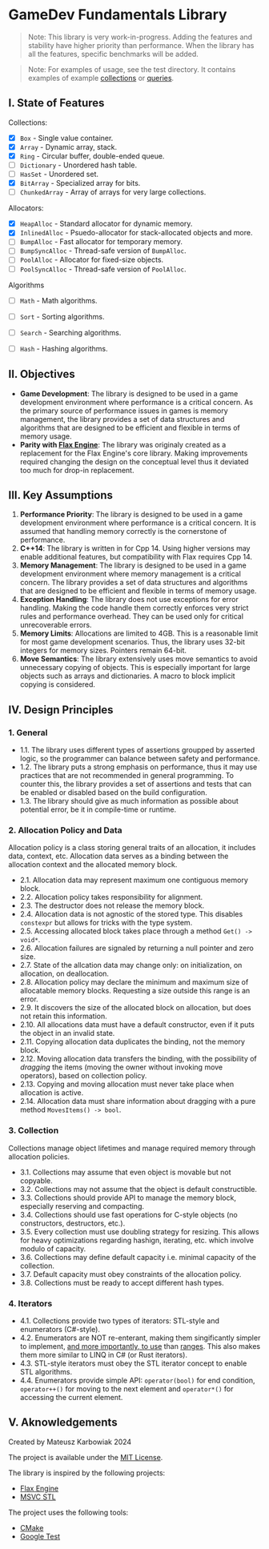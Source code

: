 # GameDev Fundamentals Library

> Note: This library is very work-in-progress. Adding the features and stability have higher priority than performance. When the library has all the features, specific benchmarks will be added.

> Note: For examples of usage, see the test directory. It contains examples of example [collections](Tests/RingTests.cpp) or [queries](Tests/QueryingTests.cpp).

## I. State of Features

Collections:

- [x] `Box` - Single value container.
- [x] `Array` - Dynamic array, stack.
- [x] `Ring` - Circular buffer, double-ended queue.
- [ ] `Dictionary` - Unordered hash table.
- [ ] `HasSet` - Unordered set.
- [x] `BitArray` - Specialized array for bits.
- [ ] `ChunkedArray` - Array of arrays for very large collections.

Allocators:

- [x] `HeapAlloc` - Standard allocator for dynamic memory.
- [x] `InlinedAlloc` - Psuedo-allocator for stack-allocated objects and more.
- [ ] `BumpAlloc` - Fast allocator for temporary memory.
- [ ] `BumpSyncAlloc` - Thread-safe version of `BumpAlloc`.
- [ ] `PoolAlloc` - Allocator for fixed-size objects.
- [ ] `PoolSyncAlloc` - Thread-safe version of `PoolAlloc`.

Algorithms

- [ ] `Math` - Math algorithms.
- [ ] `Sort` - Sorting algorithms.
- [ ] `Search` - Searching algorithms.
- [ ] `Hash` - Hashing algorithms.


## II. Objectives

- **Game Development**: The library is designed to be used in a game development environment where performance is a critical concern. As the primary source of performance issues in games is memory management, the library provides a set of data structures and algorithms that are designed to be efficient and flexible in terms of memory usage.
- **Parity with [Flax Engine](https://github.com/FlaxEngine/FlaxEngine)**: The library was originaly created as a replacement for the Flax Engine's core library. Making improvements required changing the design on the conceptual level thus it deviated too much for drop-in replacement.


## III. Key Assumptions

1. **Performance Priority**: The library is designed to be used in a game development environment where performance is a critical concern. It is assumed that handling memory correctly is the cornerstone of performance.
2. **C++14**: The library is written in for Cpp 14. Using higher versions may enable additional features, but compatibility with Flax requires Cpp 14.
3. **Memory Management**: The library is designed to be used in a game development environment where memory management is a critical concern. The library provides a set of data structures and algorithms that are designed to be efficient and flexible in terms of memory usage.
4. **Exception Handling**: The library does not use exceptions for error handling. Making the code handle them correctly enforces very strict rules and performance overhead. They can be used only for critical unrecoverable errors.
5. **Memory Limits**: Allocations are limited to 4GB. This is a reasonable limit for most game development scenarios. Thus, the library uses 32-bit integers for memory sizes. Pointers remain 64-bit.
6. **Move Semantics**: The library extensively uses move semantics to avoid unnecessary copying of objects. This is especially important for large objects such as arrays and dictionaries. A macro to block implicit copying is considered.


## IV. Design Principles

### 1. General

- 1.1. The library uses different types of assertions groupped by asserted logic, so the programmer can balance between safety and performance.
- 1.2. The library puts a strong emphasis on performance, thus it may use practices that are not recommended in general programming. To counter this, the library provides a set of assertions and tests that can be enabled or disabled based on the build configuration.
- 1.3. The library should give as much information as possible about potential error, be it in compile-time or runtime.

### 2. Allocation Policy and Data

Allocation policy is a class storing general traits of an allocation, it includes data, context, etc. Allocation data serves as a binding between the allocation context and the allocated memory block.

- 2.1. Allocation data may represent maximum one contiguous memory block.
- 2.2. Allocation policy takes responsibility for alignment.
- 2.3. The destructor does not release the memory block.
- 2.4. Allocation data is not agnostic of the stored type. This disables `constexpr` but allows for tricks with the type system.
- 2.5. Accessing allocated block takes place through a method `Get() -> void*`.
- 2.6. Allocation failures are signaled by returning a null pointer and zero size.
- 2.7. State of the allcation data may change only: on initialization, on allocation, on deallocation.
- 2.8. Allocation policy may declare the minimum and maximum size of allocatable memory blocks. Requesting a size outside this range is an error.
- 2.9. It discovers the size of the allocated block on allocation, but does not retain this information.
- 2.10. All allocations data must have a default constructor, even if it puts the object in an invalid state.
- 2.11. Copying allocation data duplicates the binding, not the memory block.
- 2.12. Moving allocation data transfers the binding, with the possibility of *dragging* the items (moving the owner without invoking move operators), based on collection policy.
- 2.13. Copying and moving allocation must never take place when allocation is active.
- 2.14. Allocation data must share information about dragging with a pure method `MovesItems() -> bool`.

### 3. Collection

Collections manage object lifetimes and manage required memory through allocation policies.

- 3.1. Collections may assume that even object is movable but not copyable.
- 3.2. Collections may not assume that the object is default constructible.
- 3.3. Collections should provide API to manage the memory block, especially reserving and compacting.
- 3.4. Collections should use fast operations for C-style objects (no constructors, destructors, etc.).
- 3.5. Every collection must use doubling strategy for resizing. This allows for heavy optimizations regarding hashign, iterating, etc. which involve modulo of capacity.
- 3.6. Collections may define default capacity i.e. minimal capacity of the collection.
- 3.7. Default capacity must obey constraints of the allocation policy.
- 3.8. Collections must be ready to accept different hash types.

### 4. Iterators

- 4.1. Collections provide two types of iterators: STL-style and enumerators (C#-style).
- 4.2. Enumerators are NOT re-enterant, making them singificantly simpler to implement, [and more importantly, to use](https://www.youtube.com/watch?v=49ZYW4gHBIQ&t=3414s) than [ranges](https://en.cppreference.com/w/cpp/ranges). This also makes them more similar to LINQ in C# (or Rust iterators).
- 4.3. STL-style iterators must obey the STL iterator concept to enable STL algorithms.
- 4.4. Enumerators provide simple API: `operator(bool)` for end condition, `operator++()` for moving to the next element and `operator*()` for accessing the current element.

## V. Aknowledgements

Created by Mateusz Karbowiak 2024

The project is available under the [MIT License](LICENSE.md).

The library is inspired by the following projects: 

- [Flax Engine](https://github.com/FlaxEngine/FlaxEngine)
- [MSVC STL](https://github.com/microsoft/STL)

The project uses the following tools:

- [CMake](https://cmake.org/)
- [Google Test](https://github.com/google/googletest)
